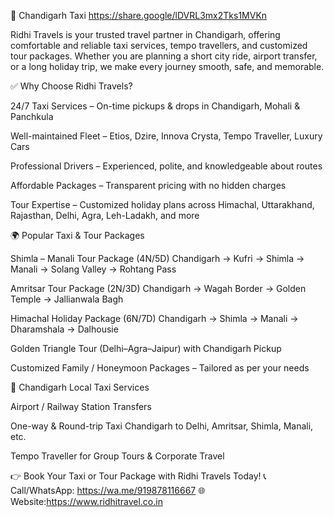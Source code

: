 🚖 Chandigarh Taxi https://share.google/lDVRL3mx2Tks1MVKn

Ridhi Travels is your trusted travel partner in Chandigarh, offering comfortable and reliable taxi services, tempo travellers, and customized tour packages. Whether you are planning a short city ride, airport transfer, or a long holiday trip, we make every journey smooth, safe, and memorable.

✅ Why Choose Ridhi Travels?

24/7 Taxi Services – On-time pickups & drops in Chandigarh, Mohali & Panchkula

Well-maintained Fleet – Etios, Dzire, Innova Crysta, Tempo Traveller, Luxury Cars

Professional Drivers – Experienced, polite, and knowledgeable about routes

Affordable Packages – Transparent pricing with no hidden charges

Tour Expertise – Customized holiday plans across Himachal, Uttarakhand, Rajasthan, Delhi, Agra, Leh-Ladakh, and more

🌍 Popular Taxi & Tour Packages

Shimla – Manali Tour Package (4N/5D)
Chandigarh → Kufri → Shimla → Manali → Solang Valley → Rohtang Pass

Amritsar Tour Package (2N/3D)
Chandigarh → Wagah Border → Golden Temple → Jallianwala Bagh

Himachal Holiday Package (6N/7D)
Chandigarh → Shimla → Manali → Dharamshala → Dalhousie

Golden Triangle Tour (Delhi–Agra–Jaipur) with Chandigarh Pickup

Customized Family / Honeymoon Packages – Tailored as per your needs

🚕 Chandigarh Local Taxi Services

Airport / Railway Station Transfers

One-way & Round-trip Taxi Chandigarh to Delhi, Amritsar, Shimla, Manali, etc.

Tempo Traveller for Group Tours & Corporate Travel

👉 Book Your Taxi or Tour Package with Ridhi Travels Today!
📞 Call/WhatsApp: https://wa.me/919878116667
🌐 Website:https://www.ridhitravel.co.in
